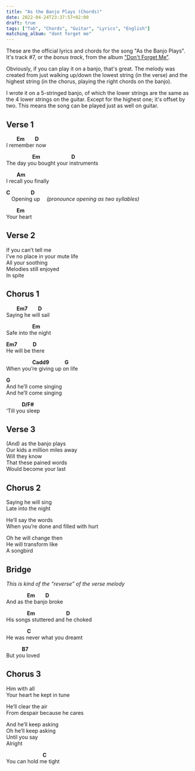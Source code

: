 ```yaml
---
title: "As the Banjo Plays (Chords)"
date: 2022-04-24T23:37:57+02:00
draft: true
tags: ["Tab", "Chords", "Guitar", "Lyrics", "English"]
matching_album: "dont forget me"
---
```


These are the official lyrics and chords for the song "As the Banjo Plays". It's track #7, or the _bonus track_, from the album ["Don't Forget Me"](/albums/dont-forget-me).

Obviously, if you can play it on a banjo, that's great. The melody was created from just walking up/down the lowest string (in the verse) and the highest string (in the chorus, playing the right chords on the banjo).

I wrote it on a 5-stringed banjo, of which the lower strings are the same as the 4 lower strings on the guitar. Except for the highest one; it's offset by two. This means the song can be played just as well on guitar.

## Verse 1
&emsp;&emsp;**Em**&emsp;&emsp;**D**  
I remember now

&emsp;&emsp;&emsp;&emsp;&emsp;**Em**&emsp;&emsp;&emsp;&emsp;&emsp;&emsp;**D**  
The day you bought your instruments

&emsp;&emsp;**Am**  
I recall you finally

**C**&emsp;&emsp;&emsp;&emsp;**D**  
&emsp;Opening up &emsp;_(pronounce opening as two syllables)_

&emsp;&emsp;**Em**  
Your heart

## Verse 2
If you can’t tell me  
I’ve no place in your mute life  
All your soothing  
Melodies still enjoyed  
In spite

## Chorus 1
&emsp;&emsp;**Em7**&emsp;&emsp;**D**  
Saying he will sail

&emsp;&emsp;&emsp;&emsp;&emsp;**Em**  
Safe into the night

**Em7**&emsp;&emsp;&emsp;**D**  
He will be there

&emsp;&emsp;&emsp;&emsp;&emsp;**Cadd9**&emsp;&emsp;&emsp;**G**  
When you’re giving up on life

**G**  
And he’ll come singing  
And he’ll come singing  

&emsp;&emsp;&emsp;**D/F#**  
‘Till you sleep

## Verse 3
(And) as the banjo plays  
Our kids a million miles away  
Will they know  
That these pained words  
Would become your last  

## Chorus 2
Saying he will sing  
Late into the night  

He’ll say the words  
When you’re done and filled with hurt  

Oh he will change then  
He will transform like  
A songbird

## Bridge
_This is kind of the “reverse” of the verse melody_

&emsp;&emsp;&emsp;&emsp;**Em**&emsp;&emsp;**D**  
And as the banjo broke

&emsp;&emsp;&emsp;&emsp;**Em**&emsp;&emsp;&emsp;&emsp;&emsp;&emsp;**D**  
His songs stuttered and he choked

&emsp;&emsp;&emsp;&emsp;**C**  
He was never what you dreamt

&emsp;&emsp;&emsp;**B7**  
But you loved

## Chorus 3
Him with all  
Your heart he kept in tune  

He’ll clear the air  
From despair because he cares  

And he’ll keep asking  
Oh he’ll keep asking  
Until you say  
Alright

&emsp;&emsp;&emsp;&emsp;&emsp;&emsp;&emsp;**C**  
You can hold me tight

